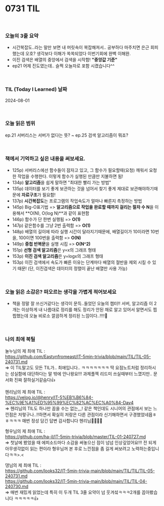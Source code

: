 # 0731 TIL

<br/>

### 오늘의 3줄 요약

- 시간복잡도..라는 말만 보면 내 머릿속이 복잡해져서.. 공부하다 마주치면 은근 회피했는데 오호? 생각보다 이해가 쏙쏙되었다 이번기회에 완벽 이해완.
- 이진 검색은 배열의 중앙에서 검색을 시작함! **"중앙값 기준"**
- ep21 어제 진도였는데.. 슬쩍 오늘자로 포함 시켰습니다^^ 

<br/>

### TIL (Today I Learned) 날짜

2024-08-01

<br/>

### 오늘 읽은 범위

ep.21 서버리스는 서버가 없다는 뜻? ~ ep.25 검색 알고리즘이 뭐죠?

<br/>

### 책에서 기억하고 싶은 내용을 써보세요.

- 125p) 서버리스에선 함수들이 잠자고 있고, 그 함수가 필요할때(요청) 깨워서 요청한 작업을 수행한다. 이렇게 함수가 실행된 만큼만 지불하면 됨!
- 134p) **알고리즘**을 쉽게 말하면 "최대한 빨리 가는 방법"
- 135p) 데이터를 보기 좋게 보관하는 것을 넘어서 찾기 좋게 제대로 보관해야하기때문에 **자료구조**가 필요함!
- 137p) **시간복잡도**는 프로그램의 작업속도가 얼마나 빠른지 측정하는 방법
- 145p) Big-O표기법 => **알고리즘으로 작업을 완료할 때까지 걸리는 절차 수 N**을 이용해서 **O(N), O(log N)**과 같이 표현함
- 146p) 함수가 단 한번 실행됨 => **O(1)**
- 147p) 같은함수를 그냥 2번 출력함 => **O(1)**
- 148p) 배열의 길이에 따라 실행 시간이 달라지기때문에, 배열길이가 10이라면 10번을, 100이면 100번을 출력함 => **O(N)**
- 149p) **중첩 반복문**을 실행 시킴 => **O(N^2)**
- 151p) **선형 검색 알고리즘**은 y=x의 그래프 형태
- 153p) **이진 검색 알고리즘**은 y=logx의 그래프 형태
- 153p) 이진 검색에서 속도가 빠른 이유는 단계마다 배열의 절반을 제외 시킬 수 있기 때문! (단, 이진검색은 데이터의 정렬이 끝난 배열만 사용 가능)

<br/>

### 오늘 읽은 소감은? 떠오르는 생각을 가볍게 적어보세요

- 책을 정말 잘 쓰신거같다는 생각이 문득..들었던 오늘의 챕터!! 서버, 알고리즘 이 2개는 이상하게 내 나름대로 정리를 해도 정리가 안된 채로 알고 있어서 알면서도 찝찝했는데 오늘 비로소 깔끔하게 정리된 느낌이다..!!!!🤭

<br/>


### 나의 최애 북틸

눌누님의 제 최애 TIL :</br>
https://github.com/Eastynfromeast/IT-5min-trivia/blob/main/TIL/TIL-05-240731.md</br>
=> 이 TIL말고도 모든 TIL가.. 최애입니다.. ㅋㅋㅋㅋㅋㅋㅋ 딱 요점노트처럼 정리하시는 성실함에 대단하다는 말 밖에 안나왕요!!! 과제플젝 리드미 쓰실때부터 느꼈지만.. 문서화 진짜 잘하실거같슴다👍</br>

헨리님의 제 최애 TIL :</br>
https://velog.io/@henry/IT-5%EB%B6%84-%EC%9E%A1%ED%95%99%EC%82%AC%EC%A0%84-Day4</br>
=> 헨리님의 TIL도 하나만 꼽을 수는 없는,,,! 같은 책인데도 시니어의 관점에서 보는 느낀점은 저렇구나..!!하면서 확실히 저랑은 다른 관점이라 신기해하면서 구경했었네욥ㅎㅎㅋㅋㅋ 매번 정성 담긴 답변 감사합니다 헨리님🙇‍♀️🙇‍♀️

형우님의 제 최애 TIL :</br>
https://github.com/ha-il/IT-5min-trivia/blob/master/TIL-01-240727.md </br>
=> 첫날에 봤었을 때 에피소드마다 소감을 써놓으신 점이 넘넘 인상깊었어요!!! 전 되게 아무생각없이 읽는 편이라 형우님꺼 본 후로 느낀점을 좀 길게 써보려고 노력하는중입니다ㅋㅋ>.<  </br>

댕님의 제 최애 TIL : </br>
https://github.com/looks32/IT-5min-trivia-main/blob/main/TIL/TIL/TIL-05-240731.md </br>
https://github.com/looks32/IT-5min-trivia-main/blob/main/TIL/TIL-04-240730.md</br>
=> 매번 재밌게 읽었는데 특히 이 두개 TIL 3줄 요약이 넘 웃겨섴ㅋㅋㅋ2개를 꼽아봤습니다 ㅋㅋㅋㅋㅋ👍 </br>